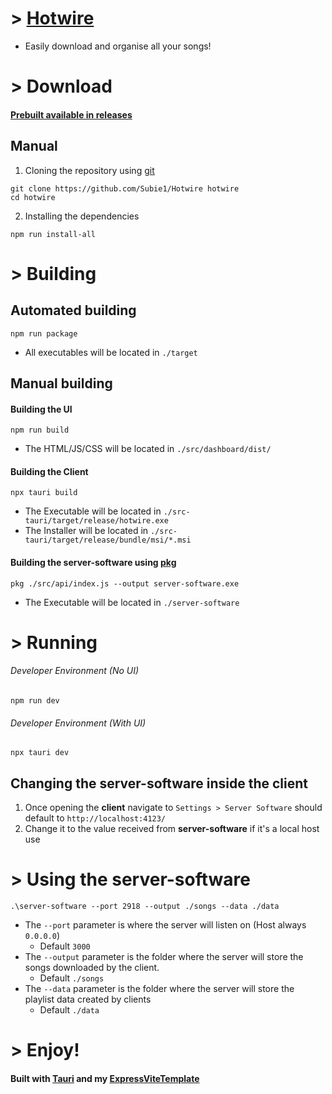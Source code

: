 # > [Hotwire](https://github.com/users/Subie1/projects/1)
- Easily download and organise all your songs!

# > Download
#### [Prebuilt available in releases](https://github.com/Subie1/Hotwire/releases)

## Manual
1. Cloning the repository using [<u>git</u>](https://git-scm.com/)
```
git clone https://github.com/Subie1/Hotwire hotwire
cd hotwire
```

2. Installing the dependencies
```
npm run install-all
```

# > Building
## Automated building
```
npm run package
```
* All executables will be located in `./target`

## Manual building
#### Building the **UI**
```
npm run build
```
* The HTML/JS/CSS will be located in `./src/dashboard/dist/`

#### Building the **Client**
```
npx tauri build
```
* The Executable will be located in `./src-tauri/target/release/hotwire.exe`
* The Installer will be located in `./src-tauri/target/release/bundle/msi/*.msi`

#### Building the **server-software** using [<u>pkg</u>](https://github.com/vercel/pkg)
```
pkg ./src/api/index.js --output server-software.exe
```
* The Executable will be located in `./server-software`

# > Running
###### Developer Environment (No UI)

```
npm run dev
```

###### Developer Environment (With UI)
```
npx tauri dev
```

## Changing the **server-software** inside the **client**
1. Once opening the **client** navigate to `Settings > Server Software` should default to `http://localhost:4123/`
2. Change it to the value received from **server-software** if it's a local host use

# > Using the **server-software**
```
.\server-software --port 2918 --output ./songs --data ./data
```

- The `--port` parameter is where the server will listen on (Host always `0.0.0.0`)
  - Default `3000`
- The `--output` parameter is the folder where the server will store the songs downloaded by the client.
  - Default `./songs`
- The `--data` parameter is the folder where the server will store the playlist data created by clients
  - Default `./data`

# > Enjoy!
#### Built with [Tauri](https://tauri.app/) and my [ExpressViteTemplate](https://github.com/Subie1/ExpressViteTemplate)

